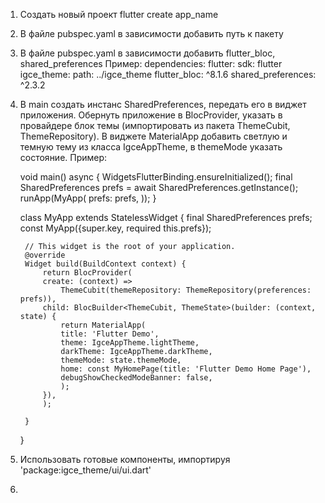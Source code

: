 1. Создать новый проект 
    flutter create app_name

2. В файле pubspec.yaml в зависимости добавить путь к пакету
3. В файле pubspec.yaml в зависимости добавить flutter_bloc, shared_preferences
    Пример:
    dependencies:
    flutter:
        sdk: flutter
    igce_theme:
        path: ../igce_theme
    flutter_bloc: ^8.1.6
    shared_preferences: ^2.3.2
4. В main создать инстанс SharedPreferences, передать его в виджет приложения.
   Обернуть приложение в BlocProvider, указать в провайдере блок темы (импортировать из пакета ThemeCubit, ThemeRepository).
   В виджете MaterialApp добавить светлую и темную тему из класса IgceAppTheme, в themeMode указать состояние.
   Пример:

    void main() async {
        WidgetsFlutterBinding.ensureInitialized();
        final SharedPreferences prefs = await SharedPreferences.getInstance();
        runApp(MyApp(
            prefs: prefs,
        ));
    }

    class MyApp extends StatelessWidget {
        final SharedPreferences prefs;
        const MyApp({super.key, required this.prefs});

        // This widget is the root of your application.
        @override
        Widget build(BuildContext context) {
            return BlocProvider(
            create: (context) =>
                ThemeCubit(themeRepository: ThemeRepository(preferences: prefs)),
            child: BlocBuilder<ThemeCubit, ThemeState>(builder: (context, state) {
                return MaterialApp(
                title: 'Flutter Demo',
                theme: IgceAppTheme.lightTheme,
                darkTheme: IgceAppTheme.darkTheme,
                themeMode: state.themeMode,
                home: const MyHomePage(title: 'Flutter Demo Home Page'),
                debugShowCheckedModeBanner: false,
                );
            }),
            );
        
        }
    }

5. Использовать готовые компоненты, импортируя 'package:igce_theme/ui/ui.dart'
6. 